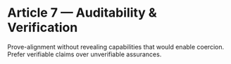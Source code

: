<!-- status: stub; target: 150+ words -->
<!-- status: stub; target: 150+ words -->
<!-- status: stub; target: 150+ words -->
<!-- status: stub; target: 150+ words -->
<!-- status: stub; target: 150+ words -->
<!-- status: stub; target: 150+ words -->
# Article 7 — Auditability & Verification

Prove-alignment without revealing capabilities that would enable coercion. Prefer verifiable claims over unverifiable assurances.





